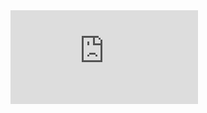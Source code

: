 <iframe jsname="WMhH6e" class=" YMEQtf" frameborder="0" sandbox="allow-scripts allow-popups allow-forms allow-same-origin allow-popups-to-escape-sandbox allow-downloads" id="63e8d83dc8a7e76c_2606" name="63e8d83dc8a7e76c_2606" scrolling="no" title="Custom embed" aria-label="Custom embed" src="https://www.gstatic.com/atari/embeds/7925c5f8e01bacb9b4b0a3783ae0b867/intermediate-frame-minified.html?jsh=m%3B%2F_%2Fscs%2Fabc-static%2F_%2Fjs%2Fk%3Dgapi.lb.en.Oupypiulh58.O%2Fd%3D1%2Frs%3DAHpOoo_CVmSAWqMsGCHgMRyaSvlE8hY6sw%2Fm%3D__features__&amp;r=963519063"></iframe>
